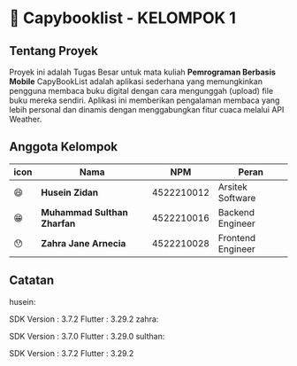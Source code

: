 # :bookmark_tabs: Capybooklist - KELOMPOK 1

## Tentang Proyek
Proyek ini adalah Tugas Besar untuk mata kuliah **Pemrograman Berbasis Mobile** CapyBookList adalah aplikasi sederhana yang memungkinkan pengguna membaca buku digital dengan cara mengunggah (upload) file buku mereka sendiri. Aplikasi ini memberikan pengalaman membaca yang lebih personal dan dinamis dengan menggabungkan fitur cuaca melalui API Weather.

## Anggota Kelompok

| icon             | Nama                     | NPM          | Peran               |
|---------------------|--------------------------|--------------|---------------------|
|    :smile:   | **Husein Zidan**         | 4522210012   | Arsitek Software    |
|    :grin:      | **Muhammad Sulthan Zharfan**| 4522210016   | Backend Engineer    |
|    :hushed:     | **Zahra Jane Arnecia**   | 4522210028   | Frontend Engineer   |

## Catatan
husein:

SDK Version : 3.7.2
Flutter : 3.29.2
zahra:

SDK Version : 3.7.0
Flutter : 3.29.0
sulthan:

SDK Version : 3.7.2
Flutter : 3.29.2
